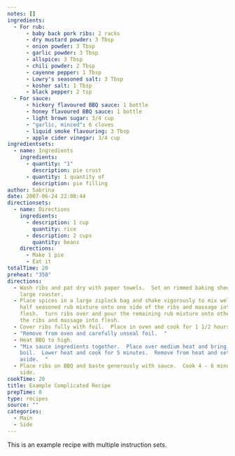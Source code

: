 ```yaml
---
notes: []
ingredients:
  - For rub:
      - baby back pork ribs: 2 racks
      - dry mustard powder: 3 Tbsp
      - onion powder: 3 Tbsp
      - garlic powder: 3 Tbsp
      - allspice: 3 Tbsp
      - chili powder: 2 Tbsp
      - cayenne pepper: 1 Tbsp
      - Lowry's seasoned salt: 3 Tbsp
      - kosher salt: 1 Tbsp
      - black pepper: 2 tsp
  - For sauce:
      - hickory flavoured BBQ sauce: 1 bottle
      - honey flavoured BBQ sauce: 1 bottle
      - light brown sugar: 3/4 cup
      - "garlic, minced": 6 cloves
      - liquid smoke flavouring: 3 Tbsp
      - apple cider vinegar: 3/4 cup
ingredientsets:
  - name: Ingredients
    ingredients:
      - quantity: "1"
        description: pie crust
      - quantity: 1 quantity of
        description: pie filling
author: Sabrina
date: 2007-06-24 22:00:44
directionsets:
  - name: Directions
    ingredients:
      - description: 1 cup
        quantity: rice
      - description: 2 cups
        quantity: beans
    directions:
      - Make 1 pie
      - Eat it
totalTime: 20
preheat: "350"
directions:
  - Wash ribs and pat dry with paper towels.  Set on rimmed baking sheet or in a
    large roaster.
  - Place spices in a large ziplock bag and shake vigorously to mix well.  Pour
    half seasoned rub mixture onto one side of the ribs and massage into
    flesh.  turn ribs over and pour the remaining rub mixture onto other side of
    the ribs and massage into flesh.
  - Cover ribs fully with foil.  Place in oven and cook for 1 1/2 hours.
  - "Remove from oven and carefully unseal foil.  "
  - Heat BBQ to high.
  - "Mix sauce ingredients together.  Place over medium heat and bring to a
    boil.  Lower heat and cook for 5 minutes.  Remove from heat and set
    aside.  "
  - Place ribs on BBQ and baste generously with sauce.  Cook 4 - 6 minutes a
    side.
cookTime: 20
title: Example Complicated Recipe
prepTime: 0
type: recipes
source: ""
categories:
  - Main
  - Side
---
```


This is an example recipe with multiple instruction sets.
